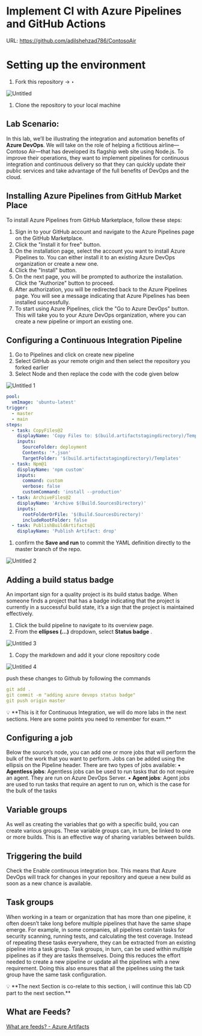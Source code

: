 # Implement CI with Azure Pipelines and GitHub Actions

URL: https://github.com/adilshehzad786/ContosoAir

# ****Setting up the environment****

1. Fork this repository → ‣

![Untitled](https://user-images.githubusercontent.com/53600644/210173483-bba4995e-630e-4d1a-8d9c-6a87dd03f45a.png)


1. Clone the repository to your local machine

## ****Lab Scenario:****

In this lab, we’ll be illustrating the integration and automation benefits of **Azure DevOps**. We will take on the role of helping a fictitious airline—Contoso Air—that has developed its flagship web site using Node.js. To improve their operations, they want to implement pipelines for continuous integration and continuous delivery so that they can quickly update their public services and take advantage of the full benefits of DevOps and the cloud.

## Installing Azure Pipelines from GitHub Market Place

To install Azure Pipelines from GitHub Marketplace, follow these steps:

1. Sign in to your GitHub account and navigate to the Azure Pipelines page on the GitHub Marketplace.
2. Click the "Install it for free" button.
3. On the installation page, select the account you want to install Azure Pipelines to. You can either install it to an existing Azure DevOps organization or create a new one.
4. Click the "Install" button.
5. On the next page, you will be prompted to authorize the installation. Click the "Authorize" button to proceed.
6. After authorization, you will be redirected back to the Azure Pipelines page. You will see a message indicating that Azure Pipelines has been installed successfully.
7. To start using Azure Pipelines, click the "Go to Azure DevOps" button. This will take you to your Azure DevOps organization, where you can create a new pipeline or import an existing one.

## ****Configuring a Continuous Integration Pipeline****

1. Go to Pipelines and click on create new pipeline
2. Select GitHub as your remote origin and then select the repository you forked earlier
3. Select Node and then replace the code with the code given below


![Untitled 1](https://user-images.githubusercontent.com/53600644/210173489-3cee8ac8-8e78-4327-85f5-e6992bad3e7d.png)

```yaml
pool:
  vmImage: 'ubuntu-latest'
trigger:
  - master
  - main
steps:
  - task: CopyFiles@2
    displayName: 'Copy Files to: $(build.artifactstagingdirectory)/Templates'
    inputs:
      SourceFolder: deployment
      Contents: '*.json'
      TargetFolder: '$(build.artifactstagingdirectory)/Templates'
  - task: Npm@1
    displayName: 'npm custom'
    inputs:
      command: custom
      verbose: false
      customCommand: 'install --production'
  - task: ArchiveFiles@2
    displayName: 'Archive $(Build.SourcesDirectory)'
    inputs:
      rootFolderOrFile: '$(Build.SourcesDirectory)'
      includeRootFolder: false
  - task: PublishBuildArtifacts@1
    displayName: 'Publish Artifact: drop'
```

1. confirm the **Save and run** to commit the YAML definition directly to the master branch of the repo.

![Untitled 2](https://user-images.githubusercontent.com/53600644/210173497-1a1a8455-5317-4c87-8017-9f44af57c63d.png)


## ****Adding a build status badge****

An important sign for a quality project is its build status badge. When someone finds a project that has a badge indicating that the project is currently in a successful build state, it’s a sign that the project is maintained effectively.

1. Click the build pipeline to navigate to its overview page.
2. From the **ellipses (…)** dropdown, select **Status badge**
  .


![Untitled 3](https://user-images.githubusercontent.com/53600644/210173503-0f95469d-5c42-4024-82fe-f3d95e1c1e29.png)

1. Copy the markdown and add it your clone repository code

![Untitled 4](https://user-images.githubusercontent.com/53600644/210173509-631f416c-bccc-49bd-94d9-261edfa33e66.png)


push these changes to Github by following the commands

```yaml
git add . 
git commit -m "adding azure devops status badge"
git push origin master
```

<aside>
💡 **This is it for Continuous Integration, we will do more labs in the next sections. Here are some points you need to remember for exam.**

</aside>

## Configuring a job

Below the source’s node, you can add one or more jobs that will perform the bulk of the work that
you want to perform. Jobs can be added using the ellipsis on the Pipeline header. There are two types of jobs available:
• **Agentless jobs**: Agentless jobs can be used to run tasks that do not require an agent. They are
run on Azure DevOps Server.
• **Agent jobs**: Agent jobs are used to run tasks that require an agent to run on, which is the case
for the bulk of the tasks

## Variable groups

As well as creating the variables that go with a specific build, you can create various groups. These
variable groups can, in turn, be linked to one or more builds. This is an effective way of sharing variables between builds.

## Triggering the build

Check the Enable continuous integration box. This means that Azure DevOps will track for
changes in your repository and queue a new build as soon as a new chance is available.

## Task groups

When working in a team or organization that has more than one pipeline, it often doesn’t take long
before multiple pipelines that have the same shape emerge. For example, in some companies, all
pipelines contain tasks for security scanning, running tests, and calculating the test coverage.
Instead of repeating these tasks everywhere, they can be extracted from an existing pipeline into a task group. Task groups, in turn, can be used within multiple pipelines as if they are tasks themselves. Doing this reduces the effort needed to create a new pipeline or update all the pipelines with a new requirement. Doing this also ensures that all the pipelines using the task group have the same task configuration.

<aside>
💡 **The next Section is co-relate to this section, i will continue this lab CD part to the next section.**

</aside>

## What are Feeds?

[What are feeds? - Azure Artifacts](https://learn.microsoft.com/en-us/azure/devops/artifacts/concepts/feeds?view=azure-devops)
